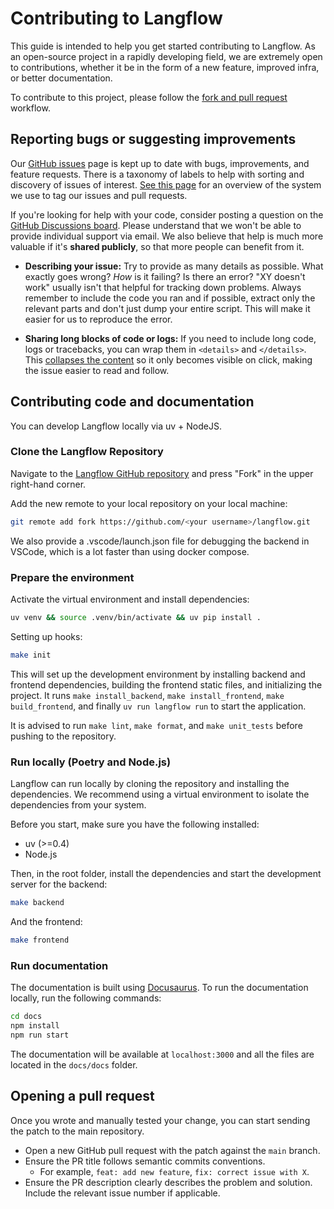# Contributing to Langflow

This guide is intended to help you get started contributing to Langflow.
As an open-source project in a rapidly developing field, we are extremely open
to contributions, whether it be in the form of a new feature, improved infra, or better documentation.

To contribute to this project, please follow the [fork and pull request](https://docs.github.com/en/get-started/quickstart/contributing-to-projects) workflow.

## Reporting bugs or suggesting improvements

Our [GitHub issues](https://github.com/langflow-ai/langflow/issues) page is kept up to date
with bugs, improvements, and feature requests. There is a taxonomy of labels to help
with sorting and discovery of issues of interest. [See this page](https://github.com/langflow-ai/langflow/labels) for an overview of
the system we use to tag our issues and pull requests.

If you're looking for help with your code, consider posting a question on the
[GitHub Discussions board](https://github.com/langflow-ai/langflow/discussions). Please
understand that we won't be able to provide individual support via email. We
also believe that help is much more valuable if it's **shared publicly**,
so that more people can benefit from it.

- **Describing your issue:** Try to provide as many details as possible. What
  exactly goes wrong? _How_ is it failing? Is there an error?
  "XY doesn't work" usually isn't that helpful for tracking down problems. Always
  remember to include the code you ran and if possible, extract only the relevant
  parts and don't just dump your entire script. This will make it easier for us to
  reproduce the error.

- **Sharing long blocks of code or logs:** If you need to include long code,
  logs or tracebacks, you can wrap them in `<details>` and `</details>`. This
  [collapses the content](https://developer.mozilla.org/en/docs/Web/HTML/Element/details)
  so it only becomes visible on click, making the issue easier to read and follow.

## Contributing code and documentation

You can develop Langflow locally via uv + NodeJS.

### Clone the Langflow Repository

Navigate to the [Langflow GitHub repository](https://github.com/langflow-ai/langflow) and press "Fork" in the upper right-hand corner.

Add the new remote to your local repository on your local machine:

```bash
git remote add fork https://github.com/<your username>/langflow.git
```

We also provide a .vscode/launch.json file for debugging the backend in VSCode, which is a lot faster than using docker compose.

### Prepare the environment

Activate the virtual environment and install dependencies:

```bash
uv venv && source .venv/bin/activate && uv pip install .
```

Setting up hooks:

```bash
make init
```

This will set up the development environment by installing backend and frontend dependencies, building the frontend static files, and initializing the project. It runs `make install_backend`, `make install_frontend`, `make build_frontend`, and finally `uv run langflow run` to start the application.

It is advised to run `make lint`, `make format`, and `make unit_tests` before pushing to the repository.

### Run locally (Poetry and Node.js)

Langflow can run locally by cloning the repository and installing the dependencies. We recommend using a virtual environment to isolate the dependencies from your system.

Before you start, make sure you have the following installed:

- uv (>=0.4)
- Node.js

Then, in the root folder, install the dependencies and start the development server for the backend:

```bash
make backend
```

And the frontend:

```bash
make frontend
```

### Run documentation

The documentation is built using [Docusaurus](https://docusaurus.io/). To run the documentation locally, run the following commands:

```bash
cd docs
npm install
npm run start
```

The documentation will be available at `localhost:3000` and all the files are located in the `docs/docs` folder.

## Opening a pull request

Once you wrote and manually tested your change, you can start sending the patch to the main repository.

- Open a new GitHub pull request with the patch against the `main` branch.
- Ensure the PR title follows semantic commits conventions.
  - For example, `feat: add new feature`, `fix: correct issue with X`.
- Ensure the PR description clearly describes the problem and solution. Include the relevant issue number if applicable.
